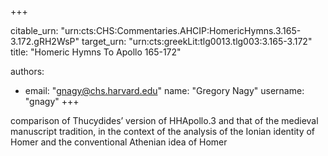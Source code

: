 +++


citable_urn: "urn:cts:CHS:Commentaries.AHCIP:HomericHymns.3.165-3.172.gRH2WsP"
target_urn: "urn:cts:greekLit:tlg0013.tlg003:3.165-3.172"
title: "Homeric Hymns To Apollo 165-172"

authors:
- email: "gnagy@chs.harvard.edu"
  name: "Gregory Nagy"
  username: "gnagy"
+++

<p>comparison of Thucydides’ version of HHApollo.3 and that of the medieval manuscript tradition, in the context of the analysis of the Ionian identity of Homer and the conventional Athenian idea of Homer</p>